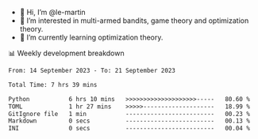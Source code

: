 - 👋 Hi, I’m @le-martin
- 👀 I’m interested in multi-armed bandits, game theory and optimization theory.
- 🌱 I’m currently learning optimization theory.
<!---- 💞️ I’m looking to collaborate on ...
- 📫 How to reach me ...-->

<!---
Tutorial for using WakaTime stats in GitHub profile: https://github.com/athul/waka-readme
-->

📊 Weekly development breakdown
<!--START_SECTION:waka-->

```txt
From: 14 September 2023 - To: 21 September 2023

Total Time: 7 hrs 39 mins

Python           6 hrs 10 mins   >>>>>>>>>>>>>>>>>>>>-----   80.60 %
TOML             1 hr 27 mins    >>>>>--------------------   18.99 %
GitIgnore file   1 min           -------------------------   00.23 %
Markdown         0 secs          -------------------------   00.13 %
INI              0 secs          -------------------------   00.04 %
```

<!--END_SECTION:waka-->

<!---
le-martin/le-martin is a ✨ special ✨ repository because its `README.md` (this file) appears on your GitHub profile.
You can click the Preview link to take a look at your changes.
--->
